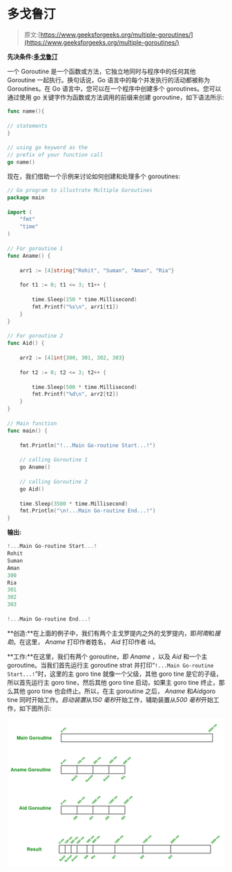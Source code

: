 # 多戈鲁汀

> 原文:[https://www.geeksforgeeks.org/multiple-goroutines/](https://www.geeksforgeeks.org/multiple-goroutines/)

**先决条件:[多戈鲁汀](https://golangbot.com/goroutines/)**

一个 Goroutine 是一个函数或方法，它独立地同时与程序中的任何其他 Goroutine 一起执行。换句话说，Go 语言中的每个并发执行的活动都被称为 Goroutines。在 Go 语言中，您可以在一个程序中创建多个 goroutines。您可以通过使用 go 关键字作为函数或方法调用的前缀来创建 goroutine，如下语法所示:

```go
func name(){

// statements
}

// using go keyword as the 
// prefix of your function call
go name()

```

现在，我们借助一个示例来讨论如何创建和处理多个 goroutines:

```go
// Go program to illustrate Multiple Goroutines
package main

import (
    "fmt"
    "time"
)

// For goroutine 1
func Aname() {

    arr1 := [4]string{"Rohit", "Suman", "Aman", "Ria"}

    for t1 := 0; t1 <= 3; t1++ {

        time.Sleep(150 * time.Millisecond)
        fmt.Printf("%s\n", arr1[t1])
    }
}

// For goroutine 2
func Aid() {

    arr2 := [4]int{300, 301, 302, 303}

    for t2 := 0; t2 <= 3; t2++ {

        time.Sleep(500 * time.Millisecond)
        fmt.Printf("%d\n", arr2[t2])
    }
}

// Main function
func main() {

    fmt.Println("!...Main Go-routine Start...!")

    // calling Goroutine 1
    go Aname()

    // calling Goroutine 2
    go Aid()

    time.Sleep(3500 * time.Millisecond)
    fmt.Println("\n!...Main Go-routine End...!")
}
```

**输出:**

```go
!...Main Go-routine Start...!
Rohit
Suman
Aman
300
Ria
301
302
303

!...Main Go-routine End...!

```

**创造:**在上面的例子中，我们有两个主戈罗提内之外的戈罗提内，即*阿南*和*援助*。在这里， *Aname* 打印作者姓名， *Aid* 打印作者 id。

**工作:**在这里，我们有两个 goroutine，即 *Aname* ，以及 *Aid* 和一个主 goroutine。当我们首先运行主 goroutine strat 并打印“`!...Main Go-routine Start...!`”时，这里的主 goro tine 就像一个父级，其他 goro tine 是它的子级，所以首先运行主 goro tine，然后其他 goro tine 启动，如果主 goro tine 终止，那么其他 goro tine 也会终止。所以，在主 goroutine 之后， *Aname* 和*Aid*goro tine 同时开始工作。*启动装置*从*150 毫秒*开始工作，辅助装置从*500 毫秒*开始工作，如下图所示:

![](img/0f4c576b58a4778a22723d1fc9bb09cc.png)